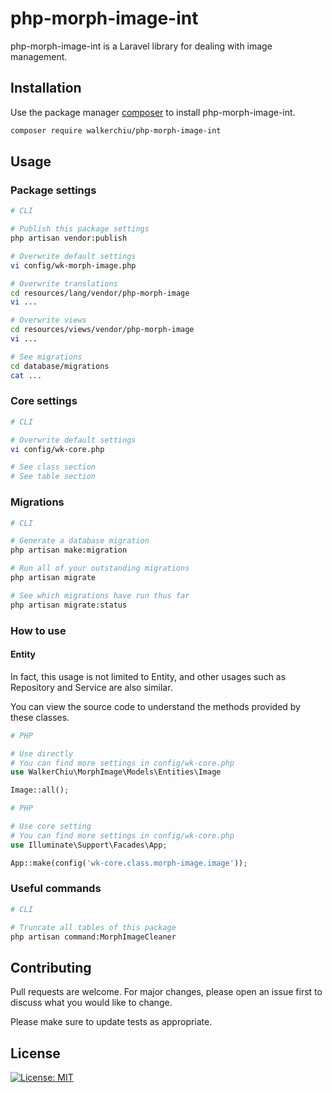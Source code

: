 # php-morph-image-int

php-morph-image-int is a Laravel library for dealing with image management.

## Installation

Use the package manager [composer](https://getcomposer.org/download/) to install php-morph-image-int.

``` bash
composer require walkerchiu/php-morph-image-int
```

## Usage

### Package settings

``` bash
# CLI

# Publish this package settings
php artisan vendor:publish

# Overwrite default settings
vi config/wk-morph-image.php

# Overwrite translations
cd resources/lang/vendor/php-morph-image
vi ...

# Overwrite views
cd resources/views/vendor/php-morph-image
vi ...

# See migrations
cd database/migrations
cat ...
```

### Core settings

``` bash
# CLI

# Overwrite default settings
vi config/wk-core.php

# See class section
# See table section
```

### Migrations

``` bash
# CLI

# Generate a database migration
php artisan make:migration

# Run all of your outstanding migrations
php artisan migrate

# See which migrations have run thus far
php artisan migrate:status
```

### How to use

#### Entity

In fact, this usage is not limited to Entity, and other usages such as Repository and Service are also similar.

You can view the source code to understand the methods provided by these classes.

``` php
# PHP

# Use directly
# You can find more settings in config/wk-core.php
use WalkerChiu\MorphImage\Models\Entities\Image

Image::all();
```

``` php
# PHP

# Use core setting
# You can find more settings in config/wk-core.php
use Illuminate\Support\Facades\App;

App::make(config('wk-core.class.morph-image.image'));
```

### Useful commands

``` bash
# CLI

# Truncate all tables of this package
php artisan command:MorphImageCleaner
```

## Contributing

Pull requests are welcome. For major changes, please open an issue first to discuss what you would like to change.

Please make sure to update tests as appropriate.

## License

[![License: MIT](https://img.shields.io/badge/License-MIT-yellow.svg)](https://opensource.org/licenses/MIT)
